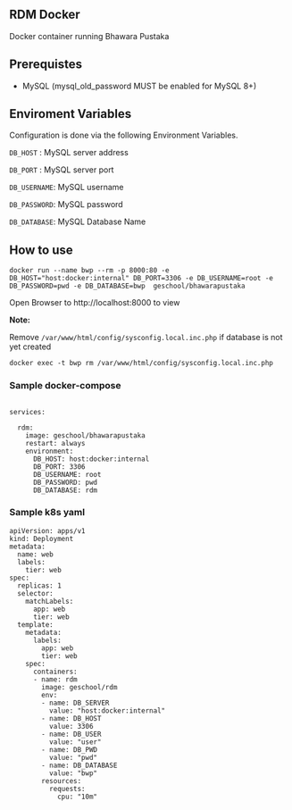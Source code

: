 ## RDM Docker 

Docker container running Bhawara Pustaka 

## Prerequistes

* MySQL (mysql_old_password MUST be enabled for MySQL 8+)


## Enviroment Variables

Configuration is done via the following Environment Variables. 

``DB_HOST`` : MySQL server address 

``DB_PORT`` : MySQL server port

``DB_USERNAME``: MySQL username

``DB_PASSWORD``: MySQL password

``DB_DATABASE``: MySQL Database Name

## How to use

``` docker run --name bwp --rm -p 8000:80 -e DB_HOST="host:docker:internal" DB_PORT=3306 -e DB_USERNAME=root -e DB_PASSWORD=pwd -e DB_DATABASE=bwp  geschool/bhawarapustaka ```

Open Browser to http://localhost:8000 to view

**Note:**

Remove `/var/www/html/config/sysconfig.local.inc.php` if database is not yet created 

``docker exec -t bwp rm /var/www/html/config/sysconfig.local.inc.php``



### Sample docker-compose
```version: '3.1'

services:

  rdm:
    image: geschool/bhawarapustaka
    restart: always
    environment:
      DB_HOST: host:docker:internal
      DB_PORT: 3306
      DB_USERNAME: root 
      DB_PASSWORD: pwd 
      DB_DATABASE: rdm  
```      
      
   
### Sample k8s yaml
```
apiVersion: apps/v1
kind: Deployment
metadata:
  name: web
  labels:
    tier: web
spec:
  replicas: 1
  selector:
    matchLabels:
      app: web
      tier: web
  template:
    metadata:
      labels:
        app: web
        tier: web
    spec:
      containers:
      - name: rdm
        image: geschool/rdm
        env:
        - name: DB_SERVER
          value: "host:docker:internal"
        - name: DB_HOST
          value: 3306
        - name: DB_USER
          value: "user"
        - name: DB_PWD
          value: "pwd"
        - name: DB_DATABASE
          value: "bwp"
        resources:
          requests:
            cpu: "10m"

```


